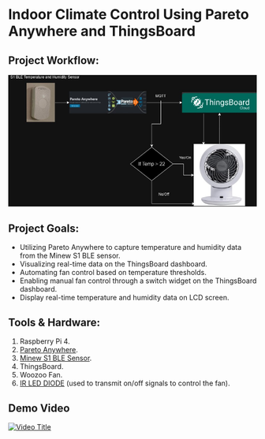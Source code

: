 # Indoor Climate Control Using Pareto Anywhere and ThingsBoard

## Project Workflow:
![alt text](https://github.com/withabubaker/Indoor-Climate-Control-ParetoAnywhere-ThingsBoard/blob/main/img/Diagram.jpg)

## Project Goals:

- Utilizing Pareto Anywhere to capture temperature and humidity data from the Minew S1 BLE sensor.
- Visualizing real-time data on the ThingsBoard dashboard.
- Automating fan control based on temperature thresholds.
- Enabling manual fan control through a switch widget on the ThingsBoard dashboard.
- Display real-time temperature and humidity data on LCD screen.

## Tools & Hardware:

1. Raspberry Pi 4.
2. [Pareto Anywhere](https://www.reelyactive.com/pareto/anywhere/).
3. [Minew S1 BLE Sensor](https://www.minew.com/product/s1-ble-temperature-and-humidity-sensor/).
4. ThingsBoard.
5. Woozoo Fan.
6. [IR LED DIODE](https://www.digikey.ca/en/products/detail/excelitas-technologies/VTE1291-1H/5885863) (used to transmit on/off signals to control the fan).

## Demo Video
[![Video Title](https://img.youtube.com/vi/3IwqFQlKrE4/0.jpg)](https://www.youtube.com/watch?v=3IwqFQlKrE4)
